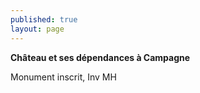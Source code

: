```yaml
---
published: true
layout: page
---
```



**Château et ses dépendances à Campagne**

Monument inscrit, Inv MH
